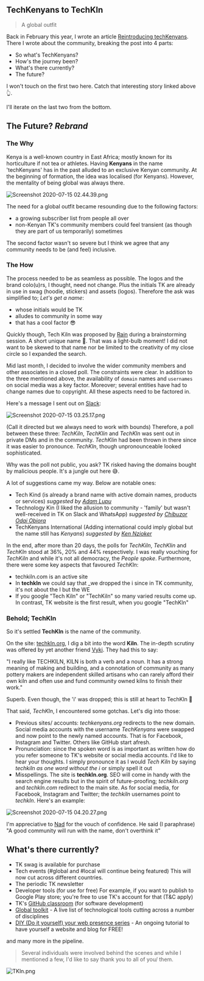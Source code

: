 ## TechKenyans to TechKln

> A global outfit

Back in February this year, I wrote an article [Reintroducing techKenyans](https://blog.techkln.org/reintroducing-techkenyans-ck780embz08g9d9s1jm7rm10z). There I wrote about the community, breaking the post into 4 parts:

- So what's TechKenyans?
- How's the journey been?
- What's there currently?
- The future?

I won't touch on the first two here. Catch that interesting story linked above 👆.

I'll iterate on the last two from the bottom.

## The Future? _Rebrand_

### The Why

Kenya is a well-known country in East Africa; mostly known for its horticulture if not tea or athletes. Having **Kenyans** in the name 'techKenyans' has in the past alluded to an exclusive Kenyan community. At the beginning of formation, the idea was localised (for Kenyans). However, the mentality of being global was always there.

![Screenshot 2020-07-15 02.44.39.png](https://cdn.hashnode.com/res/hashnode/image/upload/v1594770374968/_pyJ-utCY.png)

The need for a global outfit became resounding due to the following factors:

- a growing subscriber list from people all over
- non-Kenyan TK's community members could feel transient (as though they are part of us temporarily) sometimes

The second factor wasn't so severe but I think we agree that any community needs to be (and feel) inclusive.

### The How

The process needed to be as seamless as possible. The logos and the brand colo(u)rs, I thought, need not change. Plus the initials TK are already in use in swag (hoodie, stickers) and assets (logos). Therefore the ask was simplified to; _Let's get a name_:

- whose initials would be TK
- alludes to community in some way
- that has a cool factor 😎

Quickly though, Tech Kiln was proposed by [Rain](https://twitter.com/rainAhavah) during a brainstorming session. A short unique name 🤩. That was a light-bulb moment! I did not want to be skewed to that name nor be limited to the creativity of my close circle so I expanded the search.

Mid last month, I decided to involve the wider community members and other associates in a closed poll. The constraints were clear. In addition to the three mentioned above, the availability of `domain` names and `usernames` on social media was a key factor. Moreover; several entities have had to change names due to copyright. All these aspects need to be factored in.

Here's a message I sent out on [Slack](https://bit.ly/tkln-slack):

![Screenshot 2020-07-15 03.25.17.png](https://cdn.hashnode.com/res/hashnode/image/upload/v1594772733787/zmZ0xyFTI.png)

(Call it directed but we always need to work with bounds) Therefore, a poll between these three: *TechKiln*, *TechKlin* and *TechKln* was sent out in private DMs and in the community. *TechKlin* had been thrown in there since it was easier to pronounce. *TechKln*, though unpronounceable looked sophisticated.

Why was the poll not public, you ask? TK risked having the domains bought by malicious people. It's a jungle out here 😅.

A lot of suggestions came my way. Below are notable ones:

- Tech Kind (is already a brand name with active domain names, products or services) _suggested by [Adam Lupu](https://twitter.com/HowWeLearn)_
- Technology Kin (I liked the allusion to community - 'family' but wasn't well-received in TK on Slack and WhatsApp) _suggested by [Chibuzor Odai Obiora](https://twitter.com/nbyodai)_
- TechKenyans International (Adding international could imply global but the name still has *Kenyans*) _suggested by [Ken Nzioker](https://twitter.com/nzioker)_

In the end, after more than 20 days, the polls for *TechKiln*, *TechKlin* and *TechKln* stood at 36%, 20% and 44% respectively. I was really vouching for *TechKiln* and while it's not all democracy, the _People spoke_. Furthermore, there were some key aspects that favoured *TechKln*:

- techkiln.com is an active site
- In **techkln** we could say that _we dropped the i since in TK community, it's not about the I but the WE
- If you google "Tech Kiln" or "TechKiln" so many varied results come up. In contrast, TK website is the first result, when you google "TechKln"

### Behold; TechKln

So it's settled **TechKln** is the name of the community.

On the site: [techkln.org](https://techkln.org), I dig a bit into the word **Kiln**. The in-depth scrutiny was offered by yet another friend [Vyki](https://twitter.com/vyki_e). They had this to say:

"I really like TECHKILN, KILN is both a verb and a noun. It has a strong meaning of making and building, and a connotation of community as many pottery makers are independent skilled artisans who can rarely afford their own kiln and often use and fund community owned kilns to finish their work."

Superb. Even though, the 'i' was dropped; this is still at heart to TechKln 🎉

That said, *TechKln*, I encountered some gotchas. Let's dig into those:

- Previous sites/ accounts: *techkenyans.org* redirects to the new domain. Social media accounts with the username *TechKenyans* were swapped and now point to the newly named accounts. That is for Facebook, Instagram and Twitter. Others like GitHub start afresh.
- Pronunciation: since the spoken word is as important as written how do you refer someone to TK's website or social media accounts. I'd like to hear your thoughts. I simply pronounce it as I would *Tech Kiln* by saying _techkiln as one word without the i_ or simply spell it out
- Misspellings. The site is **techkln.org**. SEO will come in handy with the search engine results but in the spirit of future-proofing; *techkiln.org* and *techkln.com* redirect to the main site. As for social media, for Facebook, Instagram and Twitter; the *techkiln* usernames point to *techkln*. Here's an example:

![Screenshot 2020-07-15 04.20.27.png](https://cdn.hashnode.com/res/hashnode/image/upload/v1594776045114/HV1UdhW7_.png)

I'm appreciative to [Nad](https://twitter.com/nadayar) for the vouch of confidence. He said (I paraphrase) "A good community will run with the name, don't overthink it"

## What's there currently?

- TK swag is available for purchase
- Tech events (#global and #local will continue being featured) This will now cut across different countries.
- The periodic TK newsletter
- Developer tools (for use for free)
For example, if you want to publish to Google Play store; you're free to use TK's account for that (T&C apply)
- TK's [GitHub classroom](https://classroom.github.com/a/Tn-5Qtmp) (for software development)
- [Global toolkit](https://sites.techkln.org) - A live list of technological tools cutting across a number of disciplines
- [DIY (Do it yourself) your web presence series](https://hashnode.com/series/diy-your-web-presence-ck7g1z1fe00uands17162bkc4
) - An ongoing tutorial to have yourself a website and blog for FREE!

and many more in the pipeline.

> Several individuals were involved behind the scenes and while I mentioned a few, I'd like to say thank you to all of you/ them.

![TKln.png](https://cdn.hashnode.com/res/hashnode/image/upload/v1594769299830/vtWLIlxQL.png)
